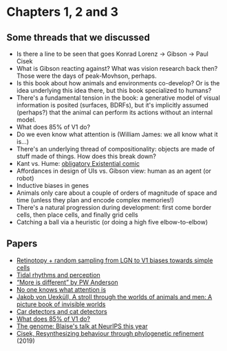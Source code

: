 # Chapters 1, 2 and 3

## Some threads that we discussed

* Is there a line to be seen that goes Konrad Lorenz -> Gibson -> Paul Cisek
* What is Gibson reacting against? What was vision research back then? Those were the days of peak-Movhson, perhaps.
* Is this book about how animals and environments co-develop? Or is the idea underlying this idea there, but this book specialized to humans?
* There's a fundamental tension in the book: a generative model of visual information is posited (surfaces, BDRFs), but it's implicitly assumed (perhaps?) that the animal can perform its actions without an internal model.
* What does 85% of V1 do? 
* Do we even know what attention is (William James: we all know what it is...)
* There's an underlying thread of compositionality: objects are made of stuff made of things. How does this break down?
* Kant vs. Hume: [obligatory Existential comic](https://existentialcomics.com/comic/39)
* Affordances in design of UIs vs. Gibson view: human as an agent (or robot)
* Inductive biases in genes
* Animals only care about a couple of orders of magnitude of space and time (unless they plan and encode complex memories!)
* There's a natural progression during development: first come border cells, then place cells, and finally grid cells
* Catching a ball via a heuristic (or doing a high five elbow-to-elbow)

## Papers

* [Retinotopy + random sampling from LGN to V1 biases towards simple cells](https://journals.physiology.org/doi/full/10.1152/jn.01202.2003)
* [Tidal rhythms and perception](https://www.sciencedirect.com/topics/agricultural-and-biological-sciences/tidal-rhythms)
* [“More is different” by PW Anderson](https://science.sciencemag.org/content/177/4047/393)
* [No one knows what attention is](https://link.springer.com/article/10.3758/s13414-019-01846-w)
* [Jakob von Uexküll, A stroll through the worlds of animals and men: A picture book of invisible worlds ](https://www.semanticscholar.org/paper/A-stroll-through-the-worlds-of-animals-and-men%3A-A-Uexk%C3%BCll/3a38d76a254f190b9bff9227a5ec87652627cbc1)
* [Car detectors and cat detectors](https://distill.pub/2020/circuits/zoom-in/)
* [What does 85% of V1 do?](http://www.rctn.org/bruno/papers/V1-chapter.pdf)
* [The genome: Blaise's talk at NeurIPS this year](https://www.youtube.com/watch?v=uyUbGatPKpI) 
* [Cisek, Resynthesizing behaviour through phylogenetic refinement](https://link.springer.com/article/10.3758/s13414-019-01760-1) (2019)
